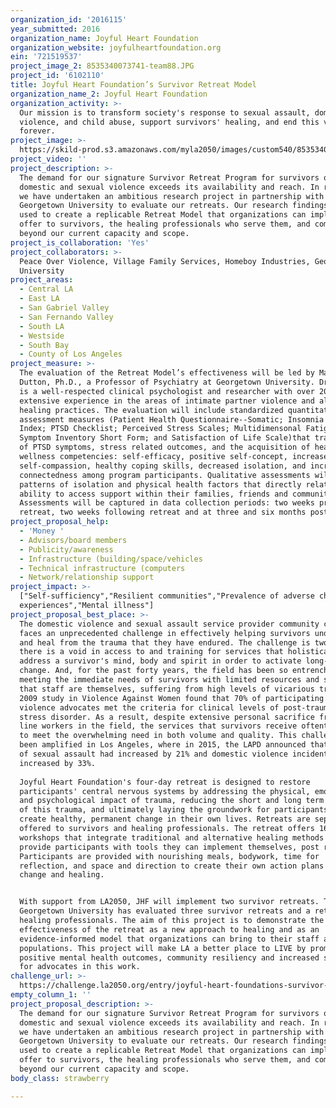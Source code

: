 ```yaml
---
organization_id: '2016115'
year_submitted: 2016
organization_name: Joyful Heart Foundation
organization_website: joyfulheartfoundation.org
ein: '721519537'
project_image_2: 8535340073741-team88.JPG
project_id: '6102110'
title: Joyful Heart Foundation’s Survivor Retreat Model
organization_name_2: Joyful Heart Foundation
organization_activity: >-
  Our mission is to transform society's response to sexual assault, domestic
  violence, and child abuse, support survivors' healing, and end this violence
  forever.
project_image: >-
  https://skild-prod.s3.amazonaws.com/myla2050/images/custom540/8535340073741-team88.JPG
project_video: ''
project_description: >-
  The demand for our signature Survivor Retreat Program for survivors of
  domestic and sexual violence exceeds its availability and reach. In response,
  we have undertaken an ambitious research project in partnership with
  Georgetown University to evaluate our retreats. Our research findings will
  used to create a replicable Retreat Model that organizations can implement and
  offer to survivors, the healing professionals who serve them, and communities
  beyond our current capacity and scope.
project_is_collaboration: 'Yes'
project_collaborators: >-
  Peace Over Violence, Village Family Services, Homeboy Industries, Georgetown
  University
project_areas:
  - Central LA
  - East LA
  - San Gabriel Valley
  - San Fernando Valley
  - South LA
  - Westside
  - South Bay
  - County of Los Angeles
project_measure: >-
  The evaluation of the Retreat Model’s effectiveness will be led by Mary Ann
  Dutton, Ph.D., a Professor of Psychiatry at Georgetown University. Dr. Dutton
  is a well-respected clinical psychologist and researcher with over 20 years of
  extensive experience in the areas of intimate partner violence and alternative
  healing practices. The evaluation will include standardized quantitative
  assessment measures (Patient Health Questionnaire--Somatic; Insomnia Severity
  Index; PTSD Checklist; Perceived Stress Scales; Multidimensonal Fatigue
  Symptom Inventory Short Form; and Satisfaction of Life Scale)that track levels
  of PTSD symptoms, stress related outcomes, and the acquisition of healing and
  wellness competencies: self-efficacy, positive self-concept, increased
  self-compassion, healthy coping skills, decreased isolation, and increased
  connectedness among program participants. Qualitative assessments will target
  patterns of isolation and physical health factors that directly relate to
  ability to access support within their families, friends and community.
  Assessments will be captured in data collection periods: two weeks prior to
  retreat, two weeks following retreat and at three and six months post retreat.
project_proposal_help:
  - 'Money '
  - Advisors/board members
  - Publicity/awareness
  - Infrastructure (building/space/vehicles
  - Technical infrastructure (computers
  - Network/relationship support
project_impact: >-
  ["Self-sufficiency","Resilient communities","Prevalence of adverse childhood
  experiences","Mental illness"]
project_proposal_best_place: >-
  The domestic violence and sexual assault service provider community currently
  faces an unprecedented challenge in effectively helping survivors understand
  and heal from the trauma that they have endured. The challenge is twofold:
  there is a void in access to and training for services that holistically
  address a survivor's mind, body and spirit in order to activate long-term
  change. And, for the past forty years, the field has been so entrenched in
  meeting the immediate needs of survivors with limited resources and support
  that staff are themselves, suffering from high levels of vicarious trauma. A
  2009 study in Violence Against Women found that 70% of participating domestic
  violence advocates met the criteria for clinical levels of post-traumatic
  stress disorder. As a result, despite extensive personal sacrifice from front
  line workers in the field, the services that survivors receive oftentimes fail
  to meet the overwhelming need in both volume and quality. This challenge has
  been amplified in Los Angeles, where in 2015, the LAPD announced that reports
  of sexual assault had increased by 21% and domestic violence incidents had
  increased by 33%.
   
  Joyful Heart Foundation's four-day retreat is designed to restore
  participants' central nervous systems by addressing the physical, emotional
  and psychological impact of trauma, reducing the short and long term effects
  of this trauma, and ultimately laying the groundwork for participants to
  create healthy, permanent change in their own lives. Retreats are separately
  offered to survivors and healing professionals. The retreat offers 16 key
  workshops that integrate traditional and alternative healing methods and
  provide participants with tools they can implement themselves, post retreat.
  Participants are provided with nourishing meals, bodywork, time for
  reflection, and space and direction to create their own action plans for
  change and healing. 


  With support from LA2050, JHF will implement two survivor retreats. To date,
  Georgetown University has evaluated three survivor retreats and a retreat for
  healing professionals. The aim of this project is to demonstrate the
  effectiveness of the retreat as a new approach to healing and as an
  evidence-informed model that organizations can bring to their staff and client
  populations. This project will make LA a better place to LIVE by promoting
  positive mental health outcomes, community resiliency and increased support
  for advocates in this work.
challenge_url: >-
  https://challenge.la2050.org/entry/joyful-heart-foundations-survivor-retreat-model
empty_column_1: ''
project_proposal_description: >-
  The demand for our signature Survivor Retreat Program for survivors of
  domestic and sexual violence exceeds its availability and reach. In response,
  we have undertaken an ambitious research project in partnership with
  Georgetown University to evaluate our retreats. Our research findings will
  used to create a replicable Retreat Model that organizations can implement and
  offer to survivors, the healing professionals who serve them, and communities
  beyond our current capacity and scope.
body_class: strawberry

---
```

